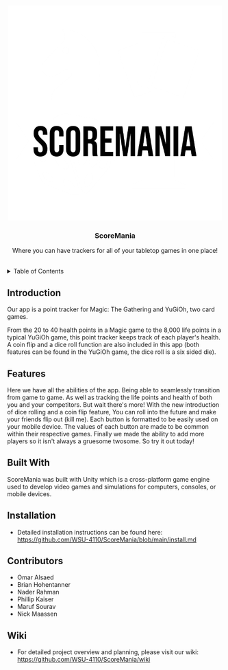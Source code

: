 <div id="top"></div>

<!-- HEADER -->
<br />
<div align="center">
  <a href="https://github.com/WSU-4110/ScoreMania">
    <img src="https://github.com/WSU-4110/ScoreMania/blob/main/ScoreMania-logos/ScoreMania-logos_white%20-%20Revised.png" alt="Logo" width="500" height="500">
  </a>

  <h3 align="center">ScoreMania</h3>

  <p align="center">
    Where you can have trackers for all of your tabletop games in one place!
    <br />
    <br />
  </p>
</div>

<!-- TABLE OF CONTENTS -->
<details>
  <summary>Table of Contents</summary>
  <ol>
    <li>
      <a href="#introduction">Introduction</a>
    </li>
    <li>
      <a href="#features">Features</a>
    </li>
    <li>
      <a href="#built-with">Built With</a>
    </li>
    <li>
      <a href="#installation">Installation</a>
    </li>
    <li>
      <a href="#contributors">Contributors</a>
    </li>
    <li>
      <a href="#wiki">Wiki</a>
    </li>
  </ol>
</details>

<!-- INTRODUCTION -->
## Introduction
Our app is a point tracker for Magic: The Gathering and YuGiOh, two card games.

From the 20 to 40 health points in a Magic game to the 8,000 life points in a typical YuGiOh game, this point tracker keeps track of each player's health.
A coin flip and a dice roll function are also included in this app (both features can be found in the YuGiOh game, the dice roll is a six sided die).

<!-- FEATURES -->
## Features
Here we have all the abilities of the app. Being able to seamlessly transition from game to game. As well as tracking the life points and health of both you and your competitors. But wait there's more! With the new introduction of dice rolling and a coin flip feature, You can roll into the future and make your friends flip out (kill me). Each button is formatted to be easily used on your mobile device. The values of each button are made to be common within their respective games. Finally we made the ability to add more players so it isn't always a gruesome twosome. So try it out today!

<!-- BUILT WITH -->
## Built With
ScoreMania was built with Unity which is a cross-platform game engine used to develop video games and simulations for computers, consoles, or mobile devices.

<!-- INSTALLATION -->
## Installation
- Detailed installation instructions can be found here: https://github.com/WSU-4110/ScoreMania/blob/main/install.md

<!-- CONTRIBUTORS -->
## Contributors

- Omar Alsaed
- Brian Hohentanner
- Nader Rahman
- Phillip Kaiser
- Maruf Sourav
- Nick Maassen

<!-- WIKI -->
## Wiki
- For detailed project overview and planning, please visit our wiki: https://github.com/WSU-4110/ScoreMania/wiki


